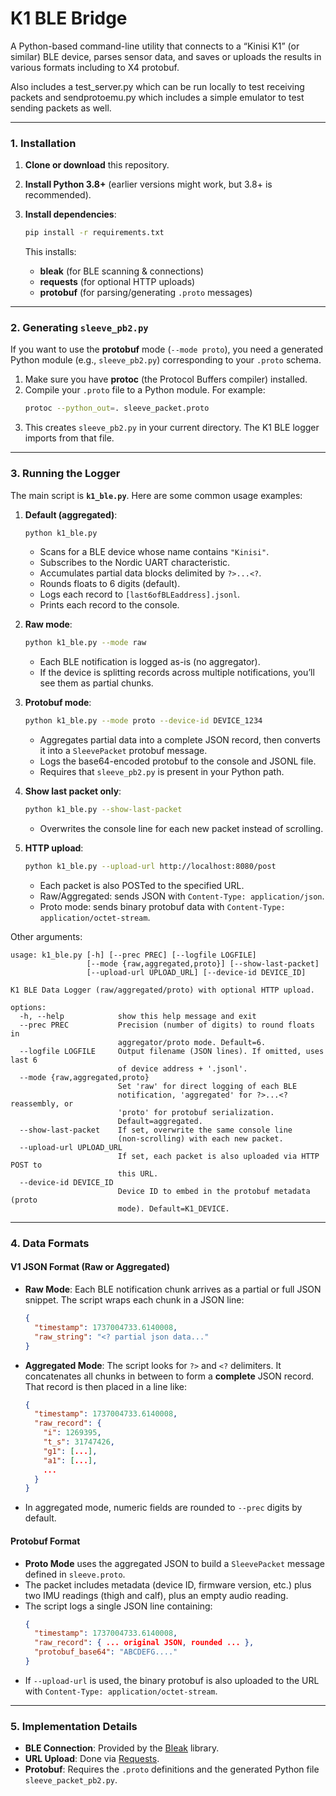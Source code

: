 # K1 BLE Bridge

A Python-based command-line utility that connects to a “Kinisi K1” (or similar) BLE device, parses sensor data, and saves or uploads the results in various formats including to X4 protobuf.

Also includes a test_server.py which can be run locally to test receiving packets and sendprotoemu.py which includes a simple emulator to test sending packets as well.

---

### 1. Installation

1. **Clone or download** this repository.  
2. **Install Python 3.8+** (earlier versions might work, but 3.8+ is recommended).  
3. **Install dependencies**:

   ```bash
   pip install -r requirements.txt
   ```

   This installs:

   - **bleak** (for BLE scanning & connections)  
   - **requests** (for optional HTTP uploads)  
   - **protobuf** (for parsing/generating `.proto` messages)

---

### 2. Generating `sleeve_pb2.py`

If you want to use the **protobuf** mode (`--mode proto`), you need a generated Python module (e.g., `sleeve_pb2.py`) corresponding to your `.proto` schema.  

1. Make sure you have **protoc** (the Protocol Buffers compiler) installed.  
2. Compile your `.proto` file to a Python module. For example:  
   ```bash
   protoc --python_out=. sleeve_packet.proto
   ```
3. This creates `sleeve_pb2.py` in your current directory. The K1 BLE logger imports from that file.

---

### 3. Running the Logger

The main script is **`k1_ble.py`**. Here are some common usage examples:

1. **Default (aggregated)**:
   ```bash
   python k1_ble.py
   ```
   - Scans for a BLE device whose name contains `"Kinisi"`.
   - Subscribes to the Nordic UART characteristic.
   - Accumulates partial data blocks delimited by `?>...<?`.
   - Rounds floats to 6 digits (default).
   - Logs each record to `[last6ofBLEaddress].jsonl`.
   - Prints each record to the console.

2. **Raw mode**:
   ```bash
   python k1_ble.py --mode raw
   ```
   - Each BLE notification is logged as-is (no aggregator).
   - If the device is splitting records across multiple notifications, you’ll see them as partial chunks.

3. **Protobuf mode**:
   ```bash
   python k1_ble.py --mode proto --device-id DEVICE_1234
   ```
   - Aggregates partial data into a complete JSON record, then converts it into a `SleevePacket` protobuf message.
   - Logs the base64-encoded protobuf to the console and JSONL file.
   - Requires that `sleeve_pb2.py` is present in your Python path.

4. **Show last packet only**:
   ```bash
   python k1_ble.py --show-last-packet
   ```
   - Overwrites the console line for each new packet instead of scrolling.

5. **HTTP upload**:
   ```bash
   python k1_ble.py --upload-url http://localhost:8080/post
   ```
   - Each packet is also POSTed to the specified URL.
   - Raw/Aggregated: sends JSON with `Content-Type: application/json`.
   - Proto mode: sends binary protobuf data with `Content-Type: application/octet-stream`.

Other arguments:
```
usage: k1_ble.py [-h] [--prec PREC] [--logfile LOGFILE]
                 [--mode {raw,aggregated,proto}] [--show-last-packet]
                 [--upload-url UPLOAD_URL] [--device-id DEVICE_ID]

K1 BLE Data Logger (raw/aggregated/proto) with optional HTTP upload.

options:
  -h, --help            show this help message and exit
  --prec PREC           Precision (number of digits) to round floats in
                        aggregator/proto mode. Default=6.
  --logfile LOGFILE     Output filename (JSON lines). If omitted, uses last 6
                        of device address + '.jsonl'.
  --mode {raw,aggregated,proto}
                        Set 'raw' for direct logging of each BLE
                        notification, 'aggregated' for ?>...<? reassembly, or
                        'proto' for protobuf serialization.
                        Default=aggregated.
  --show-last-packet    If set, overwrite the same console line
                        (non-scrolling) with each new packet.
  --upload-url UPLOAD_URL
                        If set, each packet is also uploaded via HTTP POST to
                        this URL.
  --device-id DEVICE_ID
                        Device ID to embed in the protobuf metadata (proto
                        mode). Default=K1_DEVICE.
```

---

### 4. Data Formats

#### V1 JSON Format (Raw or Aggregated)
- **Raw Mode**: Each BLE notification chunk arrives as a partial or full JSON snippet. The script wraps each chunk in a JSON line:
  ```json
  {
    "timestamp": 1737004733.6140008,
    "raw_string": "<? partial json data..."
  }
  ```
- **Aggregated Mode**: The script looks for `?>` and `<?` delimiters. It concatenates all chunks in between to form a **complete** JSON record. That record is then placed in a line like:
  ```json
  {
    "timestamp": 1737004733.6140008,
    "raw_record": {
      "i": 1269395,
      "t_s": 31747426,
      "g1": [...],
      "a1": [...],
      ...
    }
  }
  ```
- In aggregated mode, numeric fields are rounded to `--prec` digits by default.

#### Protobuf Format
- **Proto Mode** uses the aggregated JSON to build a `SleevePacket` message defined in `sleeve.proto`.  
- The packet includes metadata (device ID, firmware version, etc.) plus two IMU readings (thigh and calf), plus an empty audio reading.  
- The script logs a single JSON line containing:
  ```json
  {
    "timestamp": 1737004733.6140008,
    "raw_record": { ... original JSON, rounded ... },
    "protobuf_base64": "ABCDEFG...."
  }
  ```
- If `--upload-url` is used, the binary protobuf is also uploaded to the URL with `Content-Type: application/octet-stream`.

---

### 5. Implementation Details

- **BLE Connection**: Provided by the [Bleak](https://pypi.org/project/bleak/) library.  
- **URL Upload**: Done via [Requests](https://pypi.org/project/requests/).  
- **Protobuf**: Requires the `.proto` definitions and the generated Python file `sleeve_packet_pb2.py`.  
